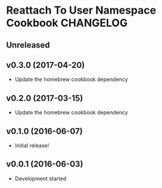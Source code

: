Reattach To User Namespace Cookbook CHANGELOG
=============================================

Unreleased
----------

v0.3.0 (2017-04-20)
-------------------
- Update the homebrew cookbook dependency

v0.2.0 (2017-03-15)
-------------------
- Update the homebrew cookbook dependency

v0.1.0 (2016-06-07)
-------------------
- Initial release!

v0.0.1 (2016-06-03)
-------------------
- Development started
